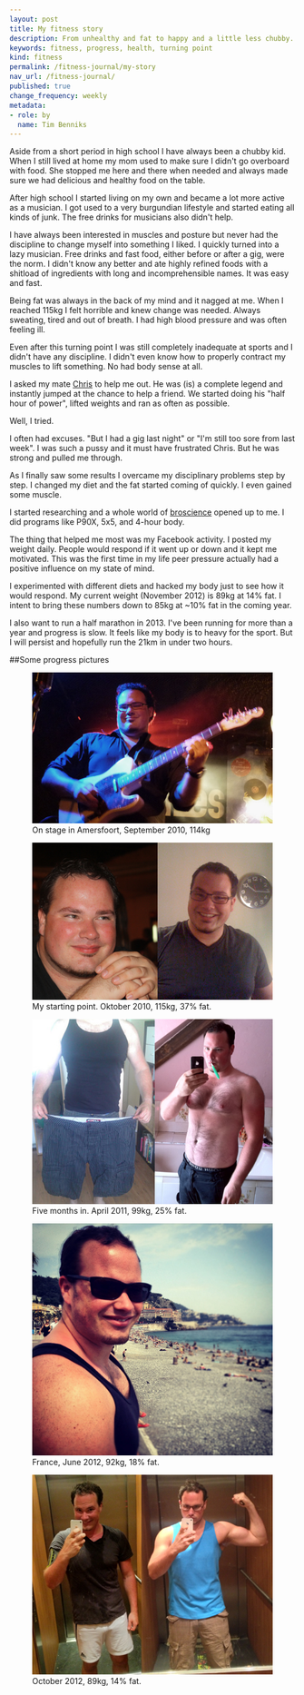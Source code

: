 ```yaml
---
layout: post
title: My fitness story
description: From unhealthy and fat to happy and a little less chubby.
keywords: fitness, progress, health, turning point
kind: fitness
permalink: /fitness-journal/my-story
nav_url: /fitness-journal/
published: true
change_frequency: weekly
metadata:
- role: by
  name: Tim Benniks
---
```


Aside from a short period in high school I have always been a chubby kid.
When I still lived at home my mom used to make sure I didn't go overboard with food.
She stopped me here and there when needed and always made sure we had delicious and healthy food on the table.

After high school I started living on my own and became a lot more active as a musician. 
I got used to a very burgundian lifestyle and started eating all kinds of junk. 
The free drinks for musicians also didn't help.

I have always been interested in muscles and posture but never had the discipline to change myself into something I liked. 
I quickly turned into a lazy musician. Free drinks and fast food, either before or after a gig, were the norm. 
I didn't know any better and ate highly refined foods with a shitload of ingredients with long and incomprehensible names.
It was easy and fast.

Being fat was always in the back of my mind and it nagged at me. 
When I reached 115kg I felt horrible and knew change was needed.
Always sweating, tired and out of breath. I had high blood pressure and was often feeling ill.

Even after this turning point I was still completely inadequate at sports and I didn't have any discipline.
I didn't even know how to properly contract my muscles to lift something. No had body sense at all.

I asked my mate [Chris](https://www.facebook.com/chrisfinch) to help me out. He was (is) a complete legend and instantly jumped at the chance to help a friend.
We started doing his "half hour of power", lifted weights and ran as often as possible. 

Well, I tried.

I often had excuses. "But I had a gig last night" or "I'm still too sore from last week".
I was such a pussy and it must have frustrated Chris. But he was strong and pulled me through.

As I finally saw some results I overcame my disciplinary problems step by step. 
I changed my diet and the fat started coming of quickly. I even gained some muscle.

I started researching and a whole world of [broscience](http://www.urbandictionary.com/define.php?term=broscience) opened up to me.
I did programs like P90X, 5x5, and 4-hour body.

The thing that helped me most was my Facebook activity. I posted my weight daily. People would respond if it went up or down and it kept me motivated. This was the first time in my life peer pressure actually had a positive influence on my state of mind.

I experimented with different diets and hacked my body just to see how it would respond. My current weight (November 2012) is 89kg at 14% fat. I intent to bring these numbers down to 85kg at ~10% fat in the coming year.

I also want to run a half marathon in 2013. 
I've been running for more than a year and progress is slow. 
It feels like my body is to heavy for the sport. But I will persist and hopefully run the 21km in under two hours.

##Some progress pictures
<figure>
	<img src="/static/gfx/before_2010.jpg" alt="On stage in Amersfoort, September 2010, 114kg" />
	<figcaption>On stage in Amersfoort, September 2010, 114kg</figcaption>
</figure>

<figure>
	<img src="/static/gfx/kreta_2010.jpg" alt="My starting point. Oktober 2010, 115kg, 36% fat." width="520" />
	<figcaption>My starting point. Oktober 2010, 115kg, 37% fat.</figcaption>
</figure>

<figure>
	<img src="/static/gfx/march_2011.jpg" alt="Five months in. April 2011, 99kg, 25% fat." width="520" />
	<figcaption>Five months in. April 2011, 99kg, 25% fat.</figcaption>
</figure>

<figure>
	<img src="/static/gfx/france_june_2012.jpg" alt="France, June 2012, 92kg, 18% fat." width="520" />
	<figcaption>France, June 2012, 92kg, 18% fat.</figcaption>
</figure>

<figure>
	<img src="/static/gfx/oktober_2012.jpg" alt="October 2012, 89kg, 14% fat." width="520" />
	<figcaption>October 2012, 89kg, 14% fat.</figcaption>
</figure>